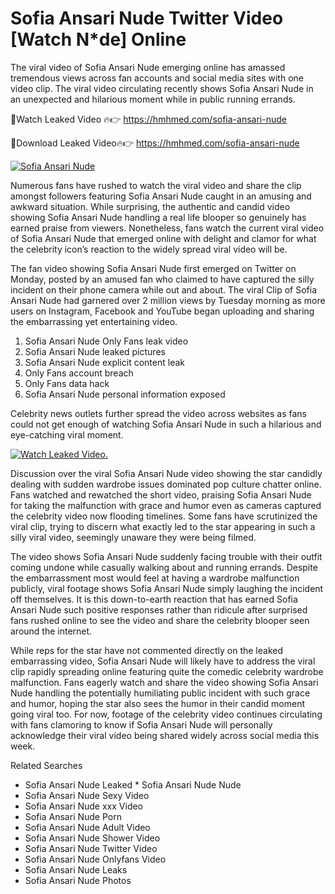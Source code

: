 ﻿# Sofia Ansari Nude Twitter Video [Watch N*de] Online

The viral video of ﻿Sofia Ansari Nude emerging online has amassed tremendous views across fan accounts and social media sites with one video clip. The viral video circulating recently shows ﻿Sofia Ansari Nude in an unexpected and hilarious moment while in public running errands. 

🔴Watch Leaked Video 🔥👉  https://hmhmed.com/sofia-ansari-nude 

🔴Download Leaked Video🔥👉  https://hmhmed.com/sofia-ansari-nude 

[![Sofia Ansari Nude](https://i.imgur.com/dJHk4Zq.gif)](https://hmhmed.com/sofia-ansari-nude)

Numerous fans have rushed to watch the viral video and share the clip amongst followers featuring ﻿Sofia Ansari Nude caught in an amusing and awkward situation. While surprising, the authentic and candid video showing ﻿Sofia Ansari Nude handling a real life blooper so genuinely has earned praise from viewers. Nonetheless, fans watch the current viral video of ﻿Sofia Ansari Nude that emerged online with delight and clamor for what the celebrity icon’s reaction to the widely spread viral video will be.

The fan video showing ﻿Sofia Ansari Nude first emerged on Twitter on Monday, posted by an amused fan who claimed to have captured the silly incident on their phone camera while out and about. The viral Clip of ﻿Sofia Ansari Nude had garnered over 2 million views by Tuesday morning as more users on Instagram, Facebook and YouTube began uploading and sharing the embarrassing yet entertaining video. 

1. ﻿Sofia Ansari Nude Only Fans leak video
2. ﻿Sofia Ansari Nude leaked pictures
3. ﻿Sofia Ansari Nude explicit content leak
4. Only Fans account breach
5. Only Fans data hack
6. ﻿Sofia Ansari Nude personal information exposed

Celebrity news outlets further spread the video across websites as fans could not get enough of watching ﻿Sofia Ansari Nude in such a hilarious and eye-catching viral moment. 

[![Watch Leaked Video.](https://miro.medium.com/v2/resize:fit:828/format:webp/1*cilzJN44JGOrTw9NJCrNHA.gif "Watch Leaked Video")](https://hmhmed.com/sofia-ansari-nude)

Discussion over the viral ﻿Sofia Ansari Nude video showing the star candidly dealing with sudden wardrobe issues dominated pop culture chatter online. Fans watched and rewatched the short video, praising ﻿Sofia Ansari Nude for taking the malfunction with grace and humor even as cameras captured the celebrity video now flooding timelines. Some fans have scrutinized the viral clip, trying to discern what exactly led to the star appearing in such a silly viral video, seemingly unaware they were being filmed.

The video shows ﻿Sofia Ansari Nude suddenly facing trouble with their outfit coming undone while casually walking about and running errands. Despite the embarrassment most would feel at having a wardrobe malfunction publicly, viral footage shows ﻿Sofia Ansari Nude simply laughing the incident off themselves. It is this down-to-earth reaction that has earned ﻿Sofia Ansari Nude such positive responses rather than ridicule after surprised fans rushed online to see the video and share the celebrity blooper seen around the internet.  

While reps for the star have not commented directly on the leaked embarrassing video, ﻿Sofia Ansari Nude will likely have to address the viral clip rapidly spreading online featuring quite the comedic celebrity wardrobe malfunction. Fans eagerly watch and share the video showing ﻿Sofia Ansari Nude handling the potentially humiliating public incident with such grace and humor, hoping the star also sees the humor in their candid moment going viral too. For now, footage of the celebrity video continues circulating with fans clamoring to know if ﻿Sofia Ansari Nude will personally acknowledge their viral video being shared widely across social media this week.

Related Searches
* ﻿Sofia Ansari Nude Leaked
﻿* Sofia Ansari Nude Nude
* ﻿Sofia Ansari Nude Sexy Video
* ﻿Sofia Ansari Nude xxx Video
* ﻿Sofia Ansari Nude Porn
* ﻿Sofia Ansari Nude Adult Video
* ﻿Sofia Ansari Nude Shower Video
* ﻿Sofia Ansari Nude Twitter Video
* ﻿Sofia Ansari Nude Onlyfans Video
* ﻿Sofia Ansari Nude Leaks
* ﻿Sofia Ansari Nude Photos